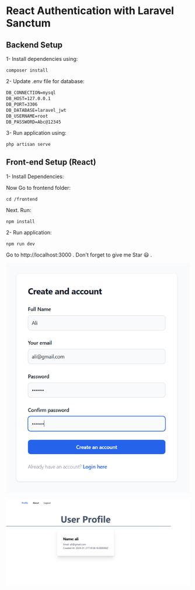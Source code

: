# React Authentication with Laravel Sanctum 

## Backend Setup

1- Install dependencies using:
```
composer install
```

2- Update .env file for database:
```
DB_CONNECTION=mysql
DB_HOST=127.0.0.1
DB_PORT=3306
DB_DATABASE=laravel_jwt
DB_USERNAME=root
DB_PASSWORD=Abc@12345
```

3- Run application using:
```
php artisan serve
```

## Front-end Setup (React)

1- Install Dependencies:

Now Go to frontend folder:
```
cd /frontend
```


Next. Run:

```
npm install
```

2- Run application:
```
npm run dev
```

Go to http://localhost:3000 . Don't forget to give me Star 😃 . 

![](/images/register-page.png)

![](/images/profile-page.png)


